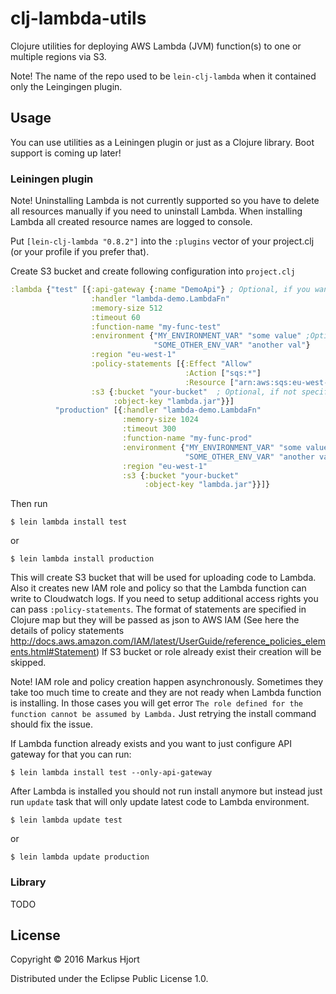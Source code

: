 # clj-lambda-utils

Clojure utilities for deploying AWS Lambda (JVM) function(s) to one or multiple regions via S3.

Note! The name of the repo used to be ```lein-clj-lambda``` when it contained only the Leingingen plugin.

## Usage

You can use utilities as a Leiningen plugin or just as a Clojure library. Boot support is coming up later!

### Leiningen plugin

Note! Uninstalling Lambda is not currently supported so you have to delete all resources manually if you need to uninstall Lambda. When installing Lambda all created resource names are logged to console.

Put `[lein-clj-lambda "0.8.2"]` into the `:plugins` vector of your project.clj (or your profile if you prefer that).

Create S3 bucket and create following configuration into `project.clj`

```clojure
:lambda {"test" [{:api-gateway {:name "DemoApi"} ; Optional, if you want to access via API Gateway
                  :handler "lambda-demo.LambdaFn"
                  :memory-size 512
                  :timeout 60
                  :function-name "my-func-test"
                  :environment {"MY_ENVIRONMENT_VAR" "some value" ;Optional
                                "SOME_OTHER_ENV_VAR" "another val"}
                  :region "eu-west-1"
                  :policy-statements [{:Effect "Allow"
                                       :Action ["sqs:*"]
                                       :Resource ["arn:aws:sqs:eu-west-1:*"]}]
                  :s3 {:bucket "your-bucket"  ; Optional, if not specified default bucket will be generated
                       :object-key "lambda.jar"}}]
          "production" [{:handler "lambda-demo.LambdaFn"
                         :memory-size 1024
                         :timeout 300
                         :function-name "my-func-prod"
                         :environment {"MY_ENVIRONMENT_VAR" "some value"
                                       "SOME_OTHER_ENV_VAR" "another val"}
                         :region "eu-west-1"
                         :s3 {:bucket "your-bucket"
                              :object-key "lambda.jar"}}]}
```

Then run

    $ lein lambda install test

or

    $ lein lambda install production

This will create S3 bucket that will be used for uploading code to Lambda.
Also it creates new IAM role and policy so that the Lambda function can write to
Cloudwatch logs. If you need to setup additional access rights you can pass
`:policy-statements`. The format of statements are specified in Clojure map
but they will be passed as json to AWS IAM (See here the details of policy
statements http://docs.aws.amazon.com/IAM/latest/UserGuide/reference_policies_elements.html#Statement)
If S3 bucket or role already exist their creation will be skipped.

Note! IAM role and policy creation happen asynchronously. Sometimes they take too much
time to create and they are not ready when Lambda function is installing. In those cases
you will get error `The role defined for the function cannot be assumed by Lambda.` Just retrying
the install command should fix the issue.

If Lambda function already exists and you want to just configure API gateway for that you can run:

    $ lein lambda install test --only-api-gateway

After Lambda is installed you should not run install anymore but instead just run
`update` task that will only update latest code to Lambda environment.

    $ lein lambda update test

or

    $ lein lambda update production

### Library

TODO

## License

Copyright © 2016 Markus Hjort

Distributed under the Eclipse Public License 1.0.

